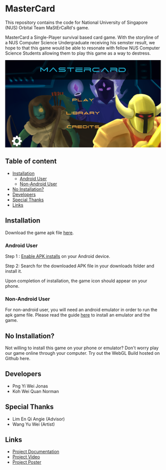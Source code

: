 # MasterCard
This repository contains the code for National University of Singapore (NUS) Orbital Team MaStErCaRd's game.

MasterCard a Single-Player survival based card game. With the storyline of a NUS Computer Science Undergraduate receiving his semster result, we hope to that this game would be able to resonate with fellow NUS Computer Science Students allowing them to play this game as a way to destress.

<a href = "https://docs.google.com/document/d/13ATCrpXiTFcSEC14VbHSJakV83VcS0wtFuaobb8b5Wk/edit?usp=sharing"><img src = "./Assets/GameScreenShot/GameStartMenu.png"/></a>

## Table of content

- [Installation](#installation)
    - [Android User](#android-user)
    - [Non-Android User](#non-andriod-user)
- [No Installation?](#no-installation)
- [Developers](#developers)
- [Special Thanks](#special-thanks)
- [Links](#links)

## Installation

Download the game apk file [here](https://drive.google.com/drive/folders/1o4PbgfO9W48qkN4bBzEFSIHirS-WezAj).

### Android User

Step 1 : [Enable APK installs](https://www.expressvpn.com/support/vpn-setup/enable-apk-installs-android/) on your Android device. 

Step 2: Search for the downloaded APK file in your downloads folder and install it.

Upon completion of installation, the game icon should appear on your phone.

### Non-Android User

For non-android user, you will need an android emulator in order to run the apk game file. Please read the guide [here](https://docs.google.com/presentation/d/1zs0ICmUpLg1rmO4ISOh4r5WJZJ7-3DZS0RtjeL9rN8Q/edit?usp=sharing) to install an emulator and the game.

## No Installation?

Not willing to install this game on your phone or emulator? Don't worry play our game online through your computer. Try out the WebGL Build hosted on Github <a>here</a>.

## Developers
* Png Yi Wei Jonas
* Koh Wei Quan Norman

## Special Thanks
* Lim En Qi Angie (Advisor)
* Wang Yu Wei (Artist)

## Links
* [Project Documentation](https://docs.google.com/document/d/13ATCrpXiTFcSEC14VbHSJakV83VcS0wtFuaobb8b5Wk/edit?usp=sharing)
* [Project Video](https://www.canva.com/design/DAFEVYIOF44/p7dBtfHG1rRzQNNYhEZrLQ/watch?utm_content=DAFEVYIOF44&utm_campaign=designshare&utm_medium=link2&utm_source=sharebutton)
* [Project Poster](https://drive.google.com/file/d/14NHZjo17mizy6xOxhIHJwp8MW9z-vCyg/view?usp=sharing)
